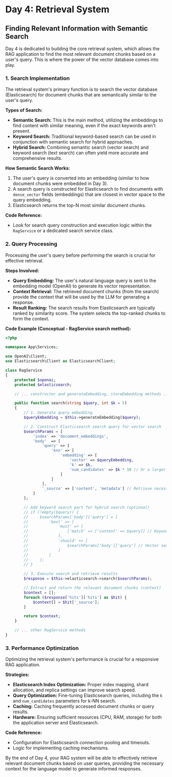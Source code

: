 # Day 4: Retrieval System
## Finding Relevant Information with Semantic Search

Day 4 is dedicated to building the core retrieval system, which allows the RAG application to find the most relevant document chunks based on a user's query. This is where the power of the vector database comes into play.

### 1. Search Implementation

The retrieval system's primary function is to search the vector database (Elasticsearch) for document chunks that are semantically similar to the user's query.

**Types of Search:**
- **Semantic Search:** This is the main method, utilizing the embeddings to find content with similar meaning, even if the exact keywords aren't present.
- **Keyword Search:** Traditional keyword-based search can be used in conjunction with semantic search for hybrid approaches.
- **Hybrid Search:** Combining semantic search (vector search) and keyword search (text search) can often yield more accurate and comprehensive results.

**How Semantic Search Works:**
1. The user's query is converted into an embedding (similar to how document chunks were embedded in Day 3).
2. A search query is constructed for Elasticsearch to find documents with `dense_vector` fields (embeddings) that are closest in vector space to the query embedding.
3. Elasticsearch returns the top-N most similar document chunks.

**Code Reference:**
- Look for search query construction and execution logic within the `RagService` or a dedicated search service class.

### 2. Query Processing

Processing the user's query before performing the search is crucial for effective retrieval.

**Steps Involved:**
- **Query Embedding:** The user's natural language query is sent to the embedding model (OpenAI) to generate its vector representation.
- **Context Retrieval:** The retrieved document chunks (from the search) provide the context that will be used by the LLM for generating a response.
- **Result Ranking:** The search results from Elasticsearch are typically ranked by similarity score. The system selects the top-ranked chunks to form the context.

**Code Example (Conceptual - RagService search method):**
```php
<?php

namespace App\Services;

use OpenAI\Client;
use Elasticsearch\Client as ElasticsearchClient;

class RagService
{
    protected $openai;
    protected $elasticsearch;

    // ... constructor and generateEmbedding, storeEmbedding methods ...

    public function search(string $query, int $k = 5)
    {
        // 1. Generate query embedding
        $queryEmbedding = $this->generateEmbedding($query);

        // 2. Construct Elasticsearch search query for vector search
        $searchParams = [
            'index' => 'document_embeddings',
            'body'  => [
                'query' => [
                    'knn' => [
                        'embedding' => [
                            'vector' => $queryEmbedding,
                            'k' => $k,
                            'num_candidates' => $k * 10 // Or a larger number for better recall
                        ]
                    ]
                ],
                '_source' => ['content', 'metadata'] // Retrieve necessary fields
            ]
        ];

        // Add keyword search part for hybrid search (optional)
        // if (!empty($query)) {
        //     $searchParams['body']['query'] = [
        //         'bool' => [
        //             'must' => [
        //                 ['match' => ['content' => $query]] // Keyword search
        //             ],
        //             'should' => [
        //                 $searchParams['body']['query'] // Vector search
        //             ]
        //         ]
        //     ];
        // }

        // 3. Execute search and retrieve results
        $response = $this->elasticsearch->search($searchParams);

        // Extract and return the relevant document chunks (context)
        $context = [];
        foreach ($response['hits']['hits'] as $hit) {
            $context[] = $hit['_source'];
        }

        return $context;
    }

    // ... other RagService methods
}
```

### 3. Performance Optimization

Optimizing the retrieval system's performance is crucial for a responsive RAG application.

**Strategies:**
- **Elasticsearch Index Optimization:** Proper index mapping, shard allocation, and replica settings can improve search speed.
- **Query Optimization:** Fine-tuning Elasticsearch queries, including the `k` and `num_candidates` parameters for k-NN search.
- **Caching:** Caching frequently accessed document chunks or query results.
- **Hardware:** Ensuring sufficient resources (CPU, RAM, storage) for both the application server and Elasticsearch.

**Code Reference:**
- Configuration for Elasticsearch connection pooling and timeouts.
- Logic for implementing caching mechanisms.

By the end of Day 4, your RAG system will be able to effectively retrieve relevant document chunks based on user queries, providing the necessary context for the language model to generate informed responses. 